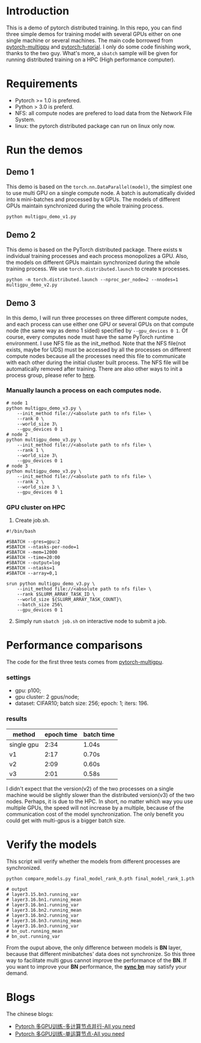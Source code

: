 # Introduction
This is a demo of pytorch distributed training. In this repo, you can find three simple demos for training model with several GPUs either on one single machine or several machines. The main code borrowed from [pytorch-multigpu](https://github.com/dnddnjs/pytorch-multigpu) and [pytorch-tutorial](https://pytorch.org/tutorials/beginner/blitz/data_parallel_tutorial.html). I only do some code finishing work, thanks to the two guy. What's more, a `sbatch` sample will be given for running distributed training on a HPC (High performance computer).

# Requirements
- Pytorch >= 1.0 is prefered.
- Python > 3.0 is preferd.
- NFS: all compute nodes are prefered to load data from the Network File System.
- linux: the pytorch distributed package can run on linux only now.
  
# Run the demos
## Demo 1 
This demo is based on the `torch.nn.DataParallel(model)`, the simplest one to use multi GPU on a single compute node. A batch is automatically divided into `N` mini-batches and processed by `N` GPUs. The models of different GPUs maintain synchronized during the whole training process.
``` shell
python multigpu_demo_v1.py
```
## Demo 2
This demo is based on the PyTorch distributed package. There exists `N` individual training processes and each process monopolizes a GPU. Also, the models on different GPUs maintain synchronized during the whole training process. We use `torch.distributed.launch` to create `N` processes.

``` shell
python -m torch.distributed.launch --nproc_per_node=2 --nnodes=1 multigpu_demo_v2.py
```

## Demo 3
In this demo, I will run three processes on three different compute nodes, and each process can use either one GPU or several GPUs on that compute node (the same way as demo 1 sided) specified by `--gpu_devices 0 1`. Of course, every computes node must have the same PyTorch runtime environment. I use NFS file as the init_method. Note that the NFS file(not exists, maybe for UDS) must be accessed by all the processes on different compute nodes because all the processes need this file to communicate with each other during the initial cluster built process. The NFS file will be automatically removed after training. There are also other ways to init a process group, please refer to [here](https://tankzhou.cn/2019/07/07/Pytorch-%E5%88%86%E5%B8%83%E5%BC%8F%E8%AE%AD%E7%BB%83/).
### Manually launch a process on each computes node.
```
# node 1
python multigpu_demo_v3.py \
    --init_method file://<absolute path to nfs file> \
    --rank 0 \
    --world_size 3\
    --gpu_devices 0 1
# node 2
python multigpu_demo_v3.py \
    --init_method file://<absolute path to nfs file> \
    --rank 1 \
    --world_size 3\
    --gpu_devices 0 1
# node 3
python multigpu_demo_v3.py \
    --init_method file://<absolute path to nfs file> \
    --rank 2 \
    --world_size 3 \
    --gpu_devices 0 1
``` 
### GPU cluster on HPC

1. Create job.sh.
``` shell
#!/bin/bash

#SBATCH --gres=gpu:2
#SBATCH --ntasks-per-node=1
#SBATCH --mem=12000
#SBATCH --time=20:00
#SBATCH --output=log
#SBATCH --ntasks=1
#SBATCH --array=0,1

srun python multigpu_demo_v3.py \
    --init_method file://<absolute path to nfs file> \
    --rank $SLURM_ARRAY_TASK_ID \
    --world_size ${SLURM_ARRAY_TASK_COUNT}\
    --batch_size 256\
    --gpu_devices 0 1
```
2. Simply run `sbatch job.sh` on interactive node to submit a job.
# Performance comparisons
The code for the first three tests comes from [pytorch-multigpu](https://github.com/dnddnjs/pytorch-multigpu).
### settings
- gpu: p100;
- gpu cluster: 2 gpus/node;
- dataset: CIFAR10; batch size: 256; epoch: 1; iters: 196.
### results
| method | epoch time | batch time |
| --- | --- | --- |
| single gpu | 2:34 | 1.04s |
| v1 | 2:17 | 0.70s |
| v2 | 2:09 | 0.60s |
| v3 | 2:01 | 0.58s |

I didn't expect that the version(v2) of the two processes on a single machine would be slightly slower than the distributed version(v3) of the two nodes. Perhaps, it is due to the HPC. In short, no matter which way you use multiple GPUs, the speed will not increase by a multiple, because of the communication cost of the model synchronization. The only benefit you could get with multi-gpus is a bigger batch size.
<!--
batch size: 256, iters 196
single gpu: Training time 0:03:24.695632; Epoch: [180/196]| loss: 1.464 | acc: 45.362 | batch time: 1.041s
v1: 2 2gpu: Training time 0:02:17.989972; Epoch: [180/196]| loss: 2.040 | acc: 26.504 | batch time: 0.700s
v2: 2 gpu 2 process: Training time 0:02:09.304087; Epoch: [180/196]| loss: 1.443 | acc: 46.797 | batch time: 0.599s
v3: 2 gpu 2 nodes: Training time 0:02:01.753131; Epoch:[0][180/196]| loss: 1.447 | acc: 46.335 | batch time: 0.618s
-->

# Verify the models
This script will verify whether the models from different processes are synchronized.
```shell
python compare_models.py final_model_rank_0.pth final_model_rank_1.pth

# output
# layer3.15.bn3.running_var
# layer3.16.bn1.running_mean
# layer3.16.bn1.running_var
# layer3.16.bn2.running_mean
# layer3.16.bn2.running_var
# layer3.16.bn3.running_mean
# layer3.16.bn3.running_var
# bn_out.running_mean
# bn_out.running_var
```
From the ouput above, the only difference between models is **BN** layer, because that different minibatches' data does not synchronize. So this three way to facilitate multi gpus cannot improve the performance of the **BN**. If you want to improve your **BN** performance, the [**sync bn**](https://github.com/vacancy/Synchronized-BatchNorm-PyTorch) may satisfy your demand.

# Blogs
The chinese blogs:
- [Pytorch 多GPU训练-多计算节点并行-All you need](https://www.cnblogs.com/walter-xh/p/11613031.html)
- [Pytorch 多GPU训练-单运算节点-All you need](https://www.cnblogs.com/walter-xh/p/11586507.html)